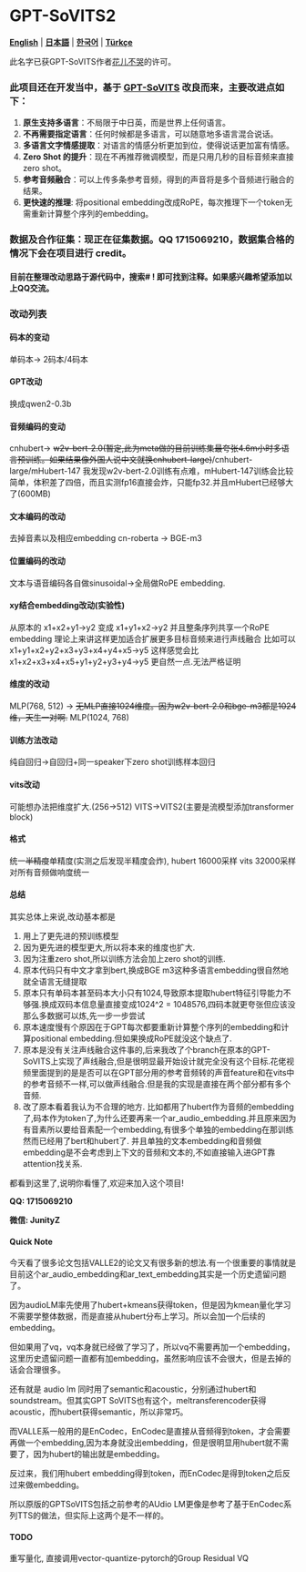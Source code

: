 # GPT-SoVITS2

[**English**](./docs/en/README.md) | [**日本語**](./docs/ja/README.md) | [**한국어**](./docs/ko/README.md) | [**Türkçe**](./docs/tr/README.md)

此名字已获GPT-SoVITS作者[花儿不哭](https://space.bilibili.com/5760446?spm_id_from=333.337.0.0)的许可。
### 此项目还在开发当中，基于 [GPT-SoVITS](https://github.com/RVC-Boss/GPT-SoVITS) 改良而来，主要改进点如下：

1. **原生支持多语言**：不局限于中日英，而是世界上任何语言。
2. **不再需要指定语言**：任何时候都是多语言，可以随意地多语言混合说话。
3. **多语言文字情感提取**：对语言的情感分析更加到位，使得说话更加富有情感。
4. **Zero Shot 的提升**：现在不再推荐微调模型，而是只用几秒的目标音频来直接 zero shot。
5. **参考音频融合**：可以上传多条参考音频，得到的声音将是多个音频进行融合的结果。
6. **更快速的推理**: 将positional embedding改成RoPE，每次推理下一个token无需重新计算整个序列的embedding。

### **数据及合作征集**：现正在征集数据。QQ 1715069210，数据集合格的情况下会在项目进行 credit。

#### 目前在整理改动思路于源代码中，搜索# ! 即可找到注释。如果感兴趣希望添加以上QQ交流。

### 改动列表

#### 码本的变动
单码本-> 2码本/4码本
#### GPT改动
换成qwen2-0.3b
#### 音频编码的变动
cnhubert-> ~~w2v-bert-2.0(暂定,此为meta做的目前训练集最夸张4.6m小时多语言预训练。如果结果像外国人说中文就换cnhubert-large)~~/cnhubert-large/mHubert-147
我发现w2v-bert-2.0训练有点难，mHubert-147训练会比较简单，体积差了四倍，而且实测fp16直接会炸，只能fp32.并且mHubert已经够大了(600MB)
#### 文本编码的改动
去掉音素以及相应embedding
cn-roberta ->  BGE-m3
#### 位置编码的改动
文本与语音编码各自做sinusoidal->全局做RoPE embedding.
#### xy结合embedding改动(实验性)
从原本的
x1+x2+y1->y2
变成
x1+y1+x2->y2
并且整条序列共享一个RoPE embedding
理论上来讲这样更加适合扩展更多目标音频来进行声线融合
比如可以
x1+y1+x2+y2+x3+y3+x4+y4+x5->y5
这样感觉会比
x1+x2+x3+x4+x5+y1+y2+y3+y4->y5
更自然一点.无法严格证明
#### 维度的改动
MLP(768, 512) -> ~~无MLP直接1024维度。因为w2v-bert-2.0和bge-m3都是1024维，天生一对啊.~~ MLP(1024, 768)
#### 训练方法改动
纯自回归->自回归+同一speaker下zero shot训练样本回归
#### vits改动
可能想办法把维度扩大.(256->512)
VITS->VITS2(主要是流模型添加transformer block)
#### 格式
统一~~半精度~~单精度(实测之后发现半精度会炸), hubert 16000采样 vits 32000采样 对所有音频做响度统一
#### 总结
其实总体上来说,改动基本都是
1. 用上了更先进的预训练模型
2. 因为更先进的模型更大,所以将本来的维度也扩大.
3. 因为注重zero shot,所以训练方法会加上zero shot的训练.
4. 原本代码只有中文才拿到bert,换成BGE m3这种多语言embedding很自然地就全语言无缝提取
5. 原本只有单码本甚至码本大小只有1024,导致原本提取hubert特征引导能力不够强.换成双码本信息量直接变成1024^2 = 1048576,四码本就更夸张但应该没那么多数据可以炼,先一步一步尝试
6. 原本速度慢有个原因在于GPT每次都要重新计算整个序列的embedding和计算positional embedding.但如果换成RoPE就没这个缺点了.
7. 原本是没有关注声线融合这件事的,后来我改了个branch在原本的GPT-SoVITS上实现了声线融合,但是很明显最开始设计就完全没有这个目标.花佬视频里面提到的是是否可以在GPT部分用的参考音频转的声音feature和在vits中的参考音频不一样,可以做声线融合.但是我的实现是直接在两个部分都有多个音频.
8. 改了原本看着我认为不合理的地方. 比如都用了hubert作为音频的embedding了,码本作为token了,为什么还要再来一个ar_audio_embedding.并且原来因为有音素所以要给音素配一个embedding,有很多个单独的embedding在那训练然而已经用了bert和hubert了. 并且单独的文本embedding和音频做embedding是不会考虑到上下文的音频和文本的,不如直接输入进GPT靠attention找关系.

都看到这里了,说明你看懂了,欢迎来加入这个项目!

**QQ: 1715069210**

**微信: JunityZ**

#### Quick Note
今天看了很多论文包括VALLE2的论文又有很多新的想法.有一个很重要的事情就是目前这个ar_audio_embedding和ar_text_embedding其实是一个历史遗留问题了。

因为audioLM率先使用了hubert+kmeans获得token，但是因为kmean量化学习不需要学整体数据，而是直接从hubert分布上学习。所以会加一个后续的embedding。

但如果用了vq，vq本身就已经做了学习了，所以vq不需要再加一个embedding，这里历史遗留问题一直都有加embedding，虽然影响应该不会很大，但是去掉的话会合理很多。

还有就是 audio lm 同时用了semantic和acoustic，分别通过hubert和soundstream。但其实GPT SoVITS也有这个，meltransferencoder获得acoustic，而hubert获得semantic，所以非常巧。

而VALLE系一般用的是EnCodec，EnCodec是直接从音频得到token，才会需要再做一个embedding,因为本身就没出embedding，但是很明显用hubert就不需要了，因为hubert的输出就是embedding。

反过来，我们用hubert embedding得到token，而EnCodec是得到token之后反过来做embedding。

所以原版的GPTSoVITS包括之前参考的AUdio LM更像是参考了基于EnCodec系列TTS的做法，但实际上这两个是不一样的。

#### TODO
重写量化, 直接调用vector-quantize-pytorch的Group Residual VQ
